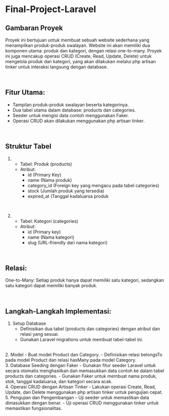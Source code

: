# Final-Project-Laravel



## Gambaran Proyek
Proyek ini bertujuan untuk membuat sebuah website sederhana yang menampilkan produk-produk swalayan. Website ini akan memiliki dua komponen utama: produk dan kategori, 
dengan relasi one-to-many. Proyek ini juga mencakup operasi CRUD (Create, Read, Update, Delete) untuk mengelola produk dan kategori, yang akan dilakukan melalui php artisan 
tinker untuk interaksi langsung dengan database.

<br>

## Fitur Utama:
- Tampilan produk-produk swalayan beserta kategorinya.
- Dua tabel utama dalam database: products dan categories.
- Seeder untuk mengisi data contoh menggunakan Faker.
- Operasi CRUD akan dilakukan menggunakan php artisan tinker.

<br>

## Struktur Tabel

1. - Tabel: Produk (products) 
   - Atribut:
      - id (Primary Key)
      - name (Nama produk)
      - category_id (Foreign key yang mengacu pada tabel categories)
      - stock (Jumlah produk yang tersedia)
      - expired_at (Tanggal kadaluarsa produk

<br>
     
2. - Tabel: Kategori (categories) 
   - Atribut:
      - id (Primary key)
      - name (Nama kategori)
      - slug (URL-friendly dari nama kategori)

<br>
     
## Relasi:
One-to-Many: Setiap produk hanya dapat memiliki satu kategori, sedangkan satu kategori dapat memiliki banyak produk.

<br>

## Langkah-Langkah Implementasi:
1. Setup Database
   - Definisikan dua tabel (products dan categories) dengan atribut dan relasi yang sesuai.
   - Gunakan Laravel migrations untuk membuat tabel-tabel ini.
<br>
2.  Model
   - Buat model Product dan Category.
   - Definisikan relasi belongsTo pada model Product dan relasi hasMany pada model Category.
<br>
3. Database Seeding dengan Faker
   - Gunakan fitur seeder Laravel untuk secara otomatis menghasilkan dan memasukkan data contoh ke dalam tabel products dan categories.
   - Gunakan Faker untuk membuat nama produk, stok, tanggal kadaluarsa, dan kategori secara acak.
<br>
4.  Operasi CRUD dengan Artisan Tinker
   - Lakukan operasi Create, Read, Update, dan Delete menggunakan php artisan tinker untuk pengujian cepat.
<br>
5. Pengujian dan Pengembangan
   - Uji seeder untuk memastikan data dimasukkan dengan benar.
   - Uji operasi CRUD menggunakan tinker untuk memastikan fungsionalitas.

     
<br>

